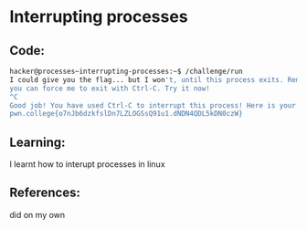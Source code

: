 # Interrupting processes
## Code:
```bash
hacker@processes~interrupting-processes:~$ /challenge/run
I could give you the flag... but I won't, until this process exits. Remember, 
you can force me to exit with Ctrl-C. Try it now!
^C
Good job! You have used Ctrl-C to interrupt this process! Here is your flag:
pwn.college{o7nJb6dzkfslDn7LZLOGSsQ91u1.dNDN4QDL5kDN0czW}
```
## Learning:
 I learnt how to interupt processes in linux
## References:
 did on my own
